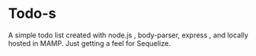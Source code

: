 # Todo-s
A simple todo list created with node.js , body-parser, express , and locally hosted in MAMP. Just getting a feel for Sequelize.
